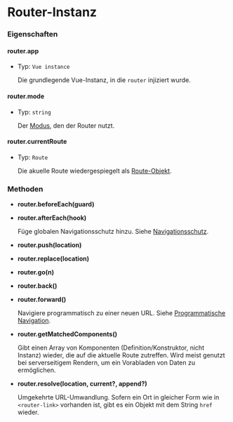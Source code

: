 # Router-Instanz

### Eigenschaften

#### router.app

- Typ: `Vue instance`

  Die grundlegende Vue-Instanz, in die `router` injiziert wurde.

#### router.mode

- Typ: `string`

  Der [Modus](options.md#mode), den der Router nutzt.


#### router.currentRoute

- Typ: `Route`

  Die akuelle Route wiedergespiegelt als [Route-Objekt](route-object.md).

### Methoden

- **router.beforeEach(guard)**
- **router.afterEach(hook)**

  Füge globalen Navigationsschutz hinzu. Siehe [Navigationsschutz](../advanced/navigation-guards.md).


- **router.push(location)**
- **router.replace(location)**
- **router.go(n)**
- **router.back()**
- **router.forward()**

  Navigiere programmatisch zu einer neuen URL. Siehe [Programmatische Navigation](../essentials/navigation.md).

- **router.getMatchedComponents()**

  Gibt einen Array von Komponenten (Definition/Konstruktor, nicht Instanz) wieder, die auf die aktuelle Route zutreffen. Wird meist genutzt bei serverseitigem Rendern, um ein Vorabladen von Daten zu ermöglichen.

- **router.resolve(location, current?, append?)**

  Umgekehrte URL-Umwandlung. Sofern ein Ort in gleicher Form wie in `<router-link>` vorhanden ist, gibt es ein Objekt mit dem String `href` wieder.
